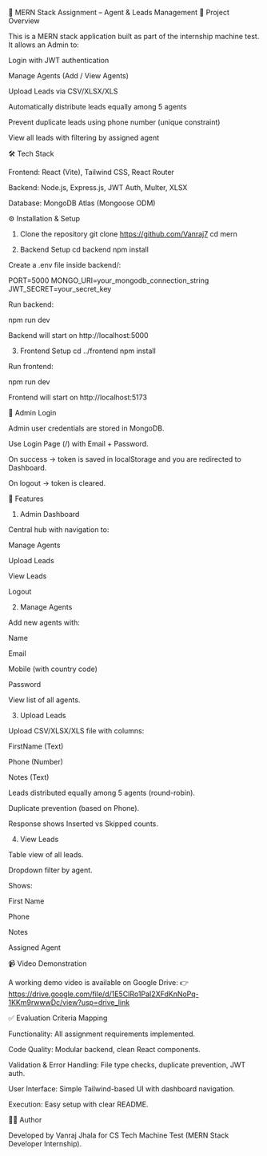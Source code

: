 🚀 MERN Stack Assignment – Agent & Leads Management
📌 Project Overview

This is a MERN stack application built as part of the internship machine test.
It allows an Admin to:

Login with JWT authentication

Manage Agents (Add / View Agents)

Upload Leads via CSV/XLSX/XLS

Automatically distribute leads equally among 5 agents

Prevent duplicate leads using phone number (unique constraint)

View all leads with filtering by assigned agent

🛠️ Tech Stack

Frontend: React (Vite), Tailwind CSS, React Router

Backend: Node.js, Express.js, JWT Auth, Multer, XLSX

Database: MongoDB Atlas (Mongoose ODM)

⚙️ Installation & Setup
1. Clone the repository
git clone <https://github.com/Vanraj7>
cd mern

2. Backend Setup
cd backend
npm install


Create a .env file inside backend/:

PORT=5000
MONGO_URI=your_mongodb_connection_string
JWT_SECRET=your_secret_key


Run backend:

npm run dev


Backend will start on http://localhost:5000

3. Frontend Setup
cd ../frontend
npm install


Run frontend:

npm run dev


Frontend will start on http://localhost:5173

🔑 Admin Login

Admin user credentials are stored in MongoDB.

Use Login Page (/) with Email + Password.

On success → token is saved in localStorage and you are redirected to Dashboard.

On logout → token is cleared.

📂 Features
1. Admin Dashboard

Central hub with navigation to:

Manage Agents

Upload Leads

View Leads

Logout

2. Manage Agents

Add new agents with:

Name

Email

Mobile (with country code)

Password

View list of all agents.

3. Upload Leads

Upload CSV/XLSX/XLS file with columns:

FirstName (Text)

Phone (Number)

Notes (Text)

Leads distributed equally among 5 agents (round-robin).

Duplicate prevention (based on Phone).

Response shows Inserted vs Skipped counts.

4. View Leads

Table view of all leads.

Dropdown filter by agent.

Shows:

First Name

Phone

Notes

Assigned Agent

📹 Video Demonstration

A working demo video is available on Google Drive:
👉 https://drive.google.com/file/d/1E5CIRo1PaI2XFdKnNoPq-1KKm9rwwwDc/view?usp=drive_link

✅ Evaluation Criteria Mapping

Functionality: All assignment requirements implemented.

Code Quality: Modular backend, clean React components.

Validation & Error Handling: File type checks, duplicate prevention, JWT auth.

User Interface: Simple Tailwind-based UI with dashboard navigation.

Execution: Easy setup with clear README.

👨‍💻 Author

Developed by Vanraj Jhala for CS Tech Machine Test (MERN Stack Developer Internship).